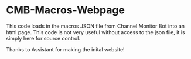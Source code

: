 # CMB-Macros-Webpage

This code loads in the macros JSON file from Channel Monitor Bot into an html page.
This code is not very useful without access to the json file, it is simply here for source control.

Thanks to Assistant for making the inital website!
